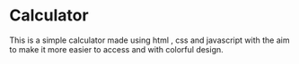 # Calculator
This is a simple calculator made using html , css and javascript with the aim to make it more easier to access and with colorful design.
